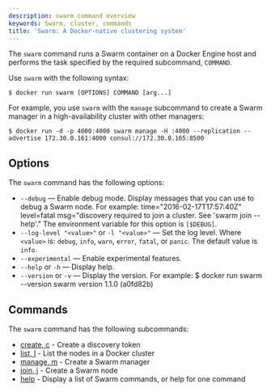 ```yaml
---
description: swarm command overview
keywords: Swarm, cluster, commands
title: 'Swarm: A Docker-native clustering system'
---
```


The `swarm` command runs a Swarm container on a Docker Engine host and performs the task specified by the required subcommand, `COMMAND`.

Use `swarm` with the following syntax:

    $ docker run swarm [OPTIONS] COMMAND [arg...]

For example, you use `swarm` with the `manage` subcommand to create a Swarm manager in a high-availability cluster with other managers:

    $ docker run -d -p 4000:4000 swarm manage -H :4000 --replication --advertise 172.30.0.161:4000 consul://172.30.0.165:8500

## Options

The `swarm` command has the following options:

* `--debug` — Enable debug mode. Display messages that you can use to debug a Swarm node. For example:
        time="2016-02-17T17:57:40Z" level=fatal msg="discovery required to join a cluster. See 'swarm join --help'."
  The environment variable for this option is `[$DEBUG]`.
* `--log-level "<value>"` or `-l "<value>"` — Set the log level. Where `<value>` is: `debug`, `info`, `warn`, `error`, `fatal`, or `panic`. The default value is `info`.
* `--experimental` — Enable experimental features.
* `--help` or `-h` — Display help.
*  `--version` or `-v` — Display the version. For example:
        $ docker run swarm --version
        swarm version 1.1.0 (a0fd82b)

## Commands

The `swarm` command has the following subcommands:

- [create, c](create.md) - Create a discovery token
- [list, l](list.md) - List the nodes in a Docker cluster
- [manage, m](manage.md) - Create a Swarm manager
- [join, j](join.md) - Create a Swarm node
- [help](help.md) - Display a list of Swarm commands, or help for one command
